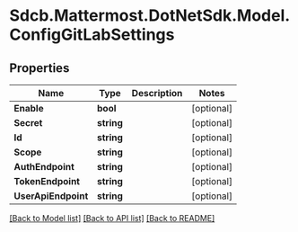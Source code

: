 # Sdcb.Mattermost.DotNetSdk.Model.ConfigGitLabSettings
## Properties

Name | Type | Description | Notes
------------ | ------------- | ------------- | -------------
**Enable** | **bool** |  | [optional] 
**Secret** | **string** |  | [optional] 
**Id** | **string** |  | [optional] 
**Scope** | **string** |  | [optional] 
**AuthEndpoint** | **string** |  | [optional] 
**TokenEndpoint** | **string** |  | [optional] 
**UserApiEndpoint** | **string** |  | [optional] 

[[Back to Model list]](../README.md#documentation-for-models) [[Back to API list]](../README.md#documentation-for-api-endpoints) [[Back to README]](../README.md)

